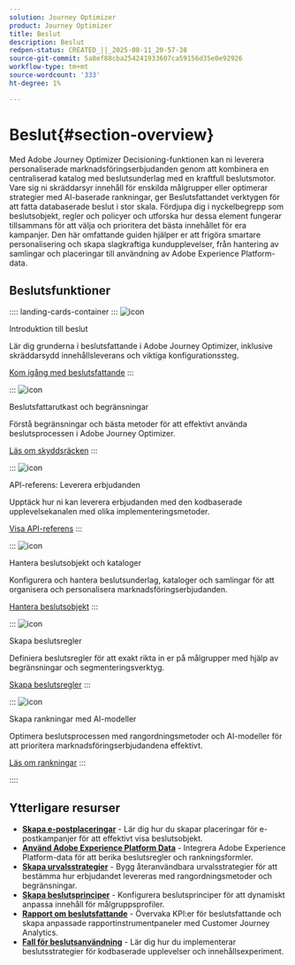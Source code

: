 ```yaml
---
solution: Journey Optimizer
product: Journey Optimizer
title: Beslut
description: Beslut
redpen-status: CREATED_||_2025-08-11_20-57-38
source-git-commit: 5a8ef88cba254241933607ca59156d35e0e92926
workflow-type: tm+mt
source-wordcount: '333'
ht-degree: 1%

---
```



# Beslut{#section-overview}

Med Adobe Journey Optimizer Decisioning-funktionen kan ni leverera personaliserade marknadsföringserbjudanden genom att kombinera en centraliserad katalog med beslutsunderlag med en kraftfull beslutsmotor. Vare sig ni skräddarsyr innehåll för enskilda målgrupper eller optimerar strategier med AI-baserade rankningar, ger Beslutsfattandet verktygen för att fatta databaserade beslut i stor skala. Fördjupa dig i nyckelbegrepp som beslutsobjekt, regler och policyer och utforska hur dessa element fungerar tillsammans för att välja och prioritera det bästa innehållet för era kampanjer. Den här omfattande guiden hjälper er att frigöra smartare personalisering och skapa slagkraftiga kundupplevelser, från hantering av samlingar och placeringar till användning av Adobe Experience Platform-data.

## Beslutsfunktioner

:::: landing-cards-container
:::
![icon](https://cdn.experienceleague.adobe.com/icons/circle-play.svg?lang=sv-SE)

Introduktion till beslut

Lär dig grunderna i beslutsfattande i Adobe Journey Optimizer, inklusive skräddarsydd innehållsleverans och viktiga konfigurationssteg.

[Kom igång med beslutsfattande](../using/experience-decisioning/gs-experience-decisioning.md)
:::

:::
![icon](https://cdn.experienceleague.adobe.com/icons/shield-halved.svg?lang=sv-SE)

Beslutsfattarutkast och begränsningar

Förstå begränsningar och bästa metoder för att effektivt använda beslutsprocessen i Adobe Journey Optimizer.

[Läs om skyddsräcken](../using/experience-decisioning/decisioning-guardrails.md)
:::

:::
![icon](https://cdn.experienceleague.adobe.com/icons/code-branch.svg?lang=sv-SE)

API-referens: Leverera erbjudanden

Upptäck hur ni kan leverera erbjudanden med den kodbaserade upplevelsekanalen med olika implementeringsmetoder.

[Visa API-referens](experience-decisioning-api-reference-landing-page.md)
:::

:::
![icon](https://cdn.experienceleague.adobe.com/icons/list-check.svg?lang=sv-SE)

Hantera beslutsobjekt och kataloger

Konfigurera och hantera beslutsunderlag, kataloger och samlingar för att organisera och personalisera marknadsföringserbjudanden.

[Hantera beslutsobjekt](manage-decision-items-landing-page.md)
:::

:::
![icon](https://cdn.experienceleague.adobe.com/icons/bullseye.svg?lang=sv-SE)

Skapa beslutsregler

Definiera beslutsregler för att exakt rikta in er på målgrupper med hjälp av begränsningar och segmenteringsverktyg.

[Skapa beslutsregler](../using/experience-decisioning/rules.md)
:::

:::
![icon](https://cdn.experienceleague.adobe.com/icons/gear.svg?lang=sv-SE)

Skapa rankningar med AI-modeller

Optimera beslutsprocessen med rangordningsmetoder och AI-modeller för att prioritera marknadsföringserbjudandena effektivt.

[Läs om rankningar](experience-decisioning-rankings-landing-page.md)
:::

::::


## Ytterligare resurser

- **[Skapa e-postplaceringar](../using/experience-decisioning/placements.md)** - Lär dig hur du skapar placeringar för e-postkampanjer för att effektivt visa beslutsobjekt.
- **[Använd Adobe Experience Platform Data](aep-data-landing-page.md)** - Integrera Adobe Experience Platform-data för att berika beslutsregler och rankningsformler.
- **[Skapa urvalsstrategier](../using/experience-decisioning/selection-strategies.md)** - Bygg återanvändbara urvalsstrategier för att bestämma hur erbjudandet levereras med rangordningsmetoder och begränsningar.
- **[Skapa beslutsprinciper](../using/experience-decisioning/create-decision.md)** - Konfigurera beslutsprinciper för att dynamiskt anpassa innehåll för målgruppsprofiler.
- **[Rapport om beslutsfattande](../using/experience-decisioning/cja-reporting.md)** - Övervaka KPI:er för beslutsfattande och skapa anpassade rapportinstrumentpaneler med Customer Journey Analytics.
- **[Fall för beslutsanvändning](../using/experience-decisioning/experience-decisioning-uc.md)** - Lär dig hur du implementerar beslutsstrategier för kodbaserade upplevelser och innehållsexperiment.

